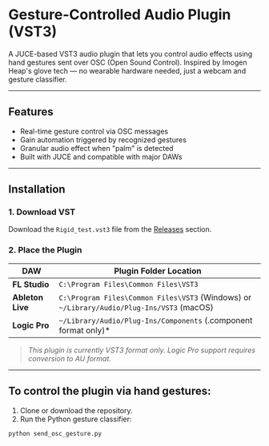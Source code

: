 # Gesture-Controlled Audio Plugin (VST3)

A JUCE-based VST3 audio plugin that lets you control audio effects using hand gestures sent over OSC (Open Sound Control). Inspired by Imogen Heap's glove tech — no wearable hardware needed, just a webcam and gesture classifier.

---

## Features

- Real-time gesture control via OSC messages
- Gain automation triggered by recognized gestures
- Granular audio effect when "palm" is detected
- Built with JUCE and compatible with major DAWs

---

## Installation

### 1. Download VST
Download the `Rigid_test.vst3` file from the [Releases](https://github.com/shplok/RigidVST/releases) section.

### 2. Place the Plugin

| DAW         | Plugin Folder Location                                  |
|-------------|----------------------------------------------------------|
| **FL Studio** | `C:\Program Files\Common Files\VST3`                    |
| **Ableton Live** | `C:\Program Files\Common Files\VST3` (Windows) or `~/Library/Audio/Plug-Ins/VST3` (macOS) |
| **Logic Pro** | `~/Library/Audio/Plug-Ins/Components` (.component format only)* |

>  _This plugin is currently VST3 format only. Logic Pro support requires conversion to AU format._

---
## To control the plugin via hand gestures:

1. Clone or download the repository.
2. Run the Python gesture classifier:

```bash
python send_osc_gesture.py
